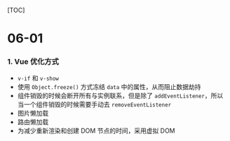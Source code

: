[TOC]

# 06-01

### 1. Vue 优化方式 

- `v-if` 和 `v-show`
- 使用 `Object.freeze()` 方式冻结 `data` 中的属性，从而阻止数据劫持
- 组件销毁的时候会断开所有与实例联系，但是除了 `addEventListener`，所以当一个组件销毁的时候需要手动去 `removeEventListener`
- 图片懒加载
- 路由懒加载
- 为减少重新渲染和创建 DOM 节点的时间，采用虚拟 DOM